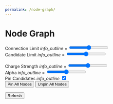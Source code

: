 ```yaml
---
permalink: /node-graph/
---
```


# Node Graph

<form action="" class="legend">
    <label for="connectionlimit">
        Connection Limit 
        <i class="material-icons" id="connectionlimit-info">info_outline</i> 
        <span style="width: 5px"></span> 
        = 
        <span id="connectionlimit-value" class="threedigit"></span>
    </label>
    <input type="range" id="connectionlimit" name="connectionlimit" min=0 max=10 step=1 class="slider">
    <br>
    <label for="explicitlimit">
        Candidate Limit 
        <i class="material-icons" id="explicitlimit-info">info_outline</i>
        <span style="width: 14px"></span> 
        = 
        <span id="explicitlimit-value" class="threedigit"></span>
    </label>
    <input type="range" id="explicitlimit" name="explicitlimit" min=2 max=100 step=1 class="slider">
    <br>
    <br>
    <label for="chargestrength">
        Charge Strength 
        <i class="material-icons" id="chargestrength-info">info_outline</i>
        <span style="width: 14px"></span> 
        = 
        <span id="chargestrength-value" class="threedigit"></span>
    </label>
    <input type="range" id="chargestrength" name="chargestrength" min=0 max=999 step=1 class="slider">
    <br>
    <label for="alpha">
        Alpha 
        <i class="material-icons" id="alpha-info">info_outline</i>
        <span style="width: 79px"></span> 
        = 
        <span id="alpha-value" class="threedigit"></span>
    </label>
    <input type="range" id="alpha" name="alpha" min=0 max=1 step=0.05 class="slider">
    <br>
    <label for="pincandidates">
        Pin Candidates
        <i class="material-icons" id="pincandidates-info">info_outline</i>
    </label>
    <span style="width: 60px"></span> 
    <input type="checkbox" id="pincandidates" name="pincandidates" checked>
    <br>
    <button type="button" id="pinall">Pin All Nodes</button>
    <button type="button" id="unpinall">Unpin All Nodes</button>
    <br>
    <br>
    <button type="button" id="submit">Refresh</button>
</form>

<script type="text/javascript" src="https://d3js.org/d3.v6.min.js"></script>
<script type="text/javascript" src="https://cdnjs.cloudflare.com/ajax/libs/d3-legend/2.25.6/d3-legend.min.js"></script>
<link type="text/css" rel="stylesheet" href="./node.css" media="screen" />
<script type="text/javascript" src="./node.js"></script>
<link rel="stylesheet" href="https://fonts.googleapis.com/icon?family=Material+Icons">
